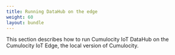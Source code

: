 ```yaml
---
title: Running DataHub on the edge
weight: 60
layout: bundle
---
```


This section describes how to run Cumulocity IoT DataHub on the Cumulocity IoT Edge, the local version of Cumulocity.